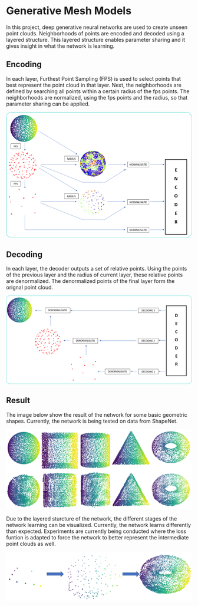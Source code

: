 # Generative Mesh Models
In this project, deep generative neural networks are used to create unseen point clouds. Neighborhoods of points are encoded and decoded using a layered structure. This layered structure enables parameter sharing and it gives insight in what the network is learning.

## Encoding
In each layer, Furthest Point Sampling (FPS) is used to select points that best represent the point cloud in that layer. Next, the neighborhoods are defined by searching all points within a certain radius of the fps points. The neighborhoods are normalized, using the fps points and the radius, so that parameter sharing can be applied.

![Encoder](/images/encoder.png)


## Decoding
In each layer, the decoder outputs a set of relative points. Using the points of the previous layer and the radius of current layer, these relative points are denormalized. The denormalized points of the final layer form the orignal point cloud.

![Decoder](/images/decoder.png)

## Result
The image below show the result of the network for some basic geometric shapes. Currently, the network is being tested on data from ShapeNet.

![Result1](/images/full_network_result.PNG)

Due to the layered sturcture of the network, the different stages of the network learning can be visualized. Currently, the network learns differently than expected. Experiments are currently being conducted where the loss funtion is adapted to force the network to better represent the intermediate point clouds as well.

![Result2](/images/stages_torus.PNG)



